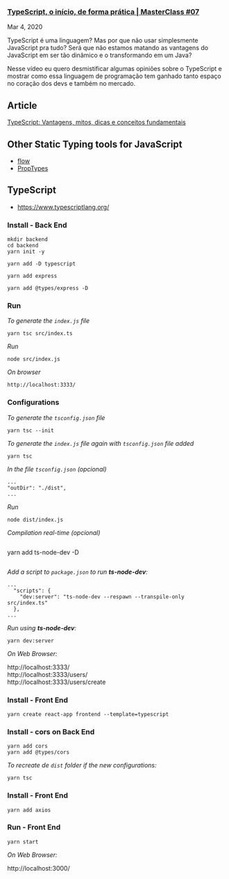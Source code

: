 ### [TypeScript, o início, de forma prática | MasterClass #07](https://www.youtube.com/watch?v=0mYq5LrQN1s&t=2243s)
Mar 4, 2020  

TypeScript é uma linguagem? Mas por que não usar simplesmente JavaScript pra tudo? Será que não estamos matando as vantagens do JavaScript em ser tão dinâmico e o transformando em um Java?  

Nesse vídeo eu quero desmistificar algumas opiniões sobre o TypeScript e mostrar como essa linguagem de programação tem ganhado tanto espaço no coração dos devs e também no mercado.  

## Article

[TypeScript: Vantagens, mitos, dicas e conceitos fundamentais](https://blog.rocketseat.com.br/typescript-vantagens-mitos-conceitos/)  

## Other Static Typing tools for JavaScript

- [flow](https://flow.org/)  
- [PropTypes](https://reactjs.org/docs/typechecking-with-proptypes.html)  

## TypeScript

- https://www.typescriptlang.org/

### Install - Back End

```
mkdir backend
cd backend
yarn init -y
```

```
yarn add -D typescript
```

```
yarn add express
```

```
yarn add @types/express -D
```

### Run

_To generate the ``index.js`` file_  
```
yarn tsc src/index.ts
```

_Run_  
```
node src/index.js
```

_On browser_
```
http://localhost:3333/
```

### Configurations

_To generate the ``tsconfig.json`` file_  
```
yarn tsc --init
```

_To generate the ``index.js`` file again with ``tsconfig.json`` file added_  
```
yarn tsc
```

_In the file ``tsconfig.json`` (opcional)_  
```
...
"outDir": "./dist",
...
```

_Run_  
```
node dist/index.js
```

_Compilation real-time (opcional)_  
```

```
yarn add ts-node-dev -D
```
```

_Add a script to ``package.json`` to run **ts-node-dev**:_  
```
...
  "scripts": {
    "dev:server": "ts-node-dev --respawn --transpile-only src/index.ts"
  },
...
```

_Run using **ts-node-dev**:_  
```
yarn dev:server
```

_On Web Browser:_  

http://localhost:3333/  
http://localhost:3333/users/  
http://localhost:3333/users/create  

### Install - Front End

```
yarn create react-app frontend --template=typescript
```

### Install - cors on Back End

```
yarn add cors
yarn add @types/cors
```

_To recreate de ``dist`` folder if the new configurations:_
```
yarn tsc
```

### Install - Front End

```
yarn add axios
```

### Run - Front End

```
yarn start
```

_On Web Browser:_  

http://localhost:3000/  